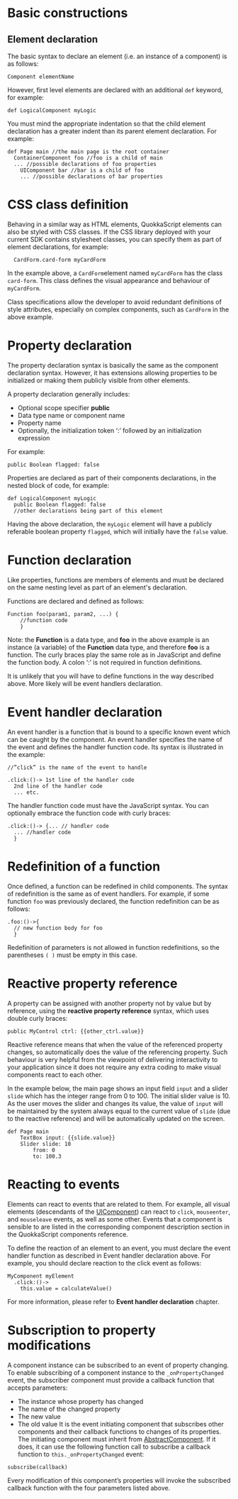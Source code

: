 #   Basic constructions
##  Element declaration
The basic syntax to declare an element (i.e. an instance of a component) is as follows:
```qs
Component elementName
```

However, first level elements are declared with an additional `def` keyword, for example:
```qs
def LogicalComponent myLogic
```

You must mind the appropriate indentation so that the child element declaration has a greater indent than its parent element declaration. For example:
```qs
def Page main //the main page is the root container
  ContainerComponent foo //foo is a child of main
  ... //possible declarations of foo properties
    UIComponent bar //bar is a child of foo
    ... //possible declarations of bar properties
```

#  CSS class definition
Behaving in a similar way as HTML elements, QuokkaScript elements can also be styled with CSS classes. If the CSS library deployed with your current SDK contains stylesheet classes, you can specify them as part of element declarations, for example:
```qs
  CardForm.card-form myCardForm
```
In the example above, a `CardForm`element named `myCardForm` has the class `card-form`. This class defines the visual appearance and behaviour of `myCardForm`.

Class specifications allow the developer to avoid redundant definitions of style attributes, especially on complex components, such as `CardForm` in the above example.

#  Property declaration
The property declaration syntax is basically the same as the component declaration syntax. However, it has extensions allowing properties to be initialized or making them publicly visible from other elements.

A property declaration generally includes:

  * Optional scope specifier **public**
  * Data type name or component name
  * Property name
  * Optionally, the initialization token ‘:’ followed by an initialization expression


For example:
```qs
public Boolean flagged: false
```

Properties are declared as part of their components declarations, in the nested block of code, for example:
```qs
def LogicalComponent myLogic
  public Boolean flagged: false
  //other declarations being part of this element
```

Having the above declaration, the `myLogic` element will have a publicly referable boolean property `flagged`, which will initially have the `false` value.

#  Function declaration
Like properties, functions are members of elements and must be declared on the same nesting level as part of an element's declaration.

Functions are declared and defined as follows:
```qs
Function foo(param1, param2, ...) {
	//function code
	}
```

Note: the **Function** is a data type, and **foo** in the above example is an instance (a variable) of the **Function** data type, and therefore **foo** is a function. The curly braces play the same role as in JavaScript and define the function body. A colon ‘:’ is not required in function definitions.

It is unlikely that you will have to define functions in the way described above. More likely will be event handlers declaration.

#  Event handler declaration
An event handler is a function that is bound to a specific known event which can be caught by the component. An event handler specifies the name of the event and defines the handler function code. Its syntax is illustrated in the example:
```qs
//”click” is the name of the event to handle

.click:()-> 1st line of the handler code
  2nd line of the handler code
  ... etc.
```

The handler function code must have the JavaScript syntax.
You can optionally embrace the function code with curly braces:
```qs
.click:()-> {... // handler code
  ... //handler code
  }
```

#  Redefinition of a function
Once defined, a function can be redefined in child components. The syntax of redefinition is the same as of event handlers. For example, if some function `foo` was previously declared, the function redefinition can be as follows:
```qs
.foo:()->{
  // new function body for foo
  }
```

Redefinition of parameters is not allowed in function redefinitions, so the parentheses `( )` must be empty in this case.

#  Reactive property reference
A property can be assigned with another property not by value but by reference, using the **reactive property reference** syntax, which uses double curly braces:
```qs
public MyControl ctrl: {{other_ctrl.value}}
```

Reactive reference means that when the value of the referenced property changes, so automatically does the value of the referencing property. Such behaviour is very helpful from the viewpoint of delivering interactivity to your application since it does not require any extra coding to make visual components react to each other.

In the example below, the main page shows an input field `input` and a slider `slide` which has the integer range from 0 to 100. The initial slider value is 10. As the user moves the slider and changes its value, the value of `input` will be maintained by the system always equal to the current value of `slide` (due to the reactive reference) and will be automatically updated on the screen.
```qs
def Page main
	TextBox input: {{slide.value}}
	Slider slide: 10
		from: 0
		to: 100.3
```
#  Reacting to events
Elements can react to events that are related to them. For example, all visual elements (descendants of the [UIComponent](UI.UIComponent)) can react to `click`, `mouseenter`, and `mouseleave` events, as well as some other. Events that a component is sensible to are listed in the corresponding component description section in the QuokkaScript components reference.

To define the reaction of an element to an event, you must declare the event handler function as described in Event handler declaration above. For example, you should declare reaction to the click event as follows:
```qs
MyComponent myElement
  .click:()->
    this.value = calculateValue()
```

For more information, please refer to **Event handler declaration** chapter.

#  Subscription to property modifications
A component instance can be subscribed to an event of property changing. To enable subscribing of a component instance to the `_onPropertyChanged` event, the subscriber component must provide a callback function that accepts parameters:
  * The instance whose property has changed
  * The name of the changed property
  * The new value
  * The old value
It is the event initiating component that subscribes other components and their callback functions to changes of its properties. The initiating component must inherit from [AbstractComponent](Core.AbstractComponent). If it does, it can use the following function call to subscribe a callback function to `this._onPropertyChanged` event:
```qs
subscribe(callback)
```

Every modification of this component’s properties will invoke the subscribed callback function with the four parameters listed above.
